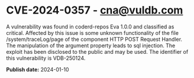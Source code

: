 # CVE-2024-0357 - cna@vuldb.com

A vulnerability was found in coderd-repos Eva 1.0.0 and classified as critical. Affected by this issue is some unknown functionality of the file /system/traceLog/page of the component HTTP POST Request Handler. The manipulation of the argument property leads to sql injection. The exploit has been disclosed to the public and may be used. The identifier of this vulnerability is VDB-250124.

**Publish date:** 2024-01-10
